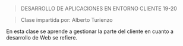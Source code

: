 > DESARROLLO DE APLICACIONES EN ENTORNO CLIENTE 19-20

>Clase impartida por: Alberto Turienzo

En esta clase se aprende a gestionar la parte del cliente en cuanto a desarrollo de Web se refiere.

